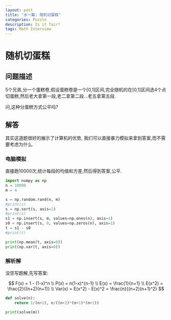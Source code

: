 ```yaml
---
layout: post
title: "水一篇: 随机切蛋糕"
categories: Puzzle
description: Is it fair?
tags: Math Interview
---
```


# 随机切蛋糕

## 问题描述

5个兄弟,分一个蛋糕卷,假设蛋糕卷是一个[0,1]区间,完全随机的在[0,1]区间选4个点切蛋糕,然后老大拿第一段,老二拿第二段...老五拿第五段.

问,这种分蛋糕方式公平吗?

## 解答

其实这道题很好的展示了计算机的优势, 我们可以直接暴力模拟来拿到答案,而不需要考虑为什么.

### 电脑模拟

直接跑10000次,统计每段的均值和方差,然后得到答案,公平.

```python
import numpy as np
n = 10000
m = 4

s = np.random.rand(n, m)
#print(s)
s = np.sort(s, axis=1)
#print(s)
s1 = np.insert(s, m, values=np.ones(n), axis=1)
s0 = np.insert(s, 0, values=np.zeros(n), axis=1)
t = s1 - s0
#print(t)

print(np.mean(t, axis=0))
print(np.var(t, axis=0))
```

### 解析解

没空写题解,先写答案:

$$
F(x) = 1 - (1-x)^n \\
P(x) = n(1-x)^{n-1} \\
E(x) = \frac{1}{n+1} \\
E(x^2) = \frac{2}{(n+2)(n+1)} \\
Var(x) = E(x^2) - E(x)^2 = \frac{n}{(n+2)(n+1)^2}
$$


```python
def solve(n):
    return 1/(n+1), n/((n+2)*(n+1)*(n+1))

print(solve(m))
```

